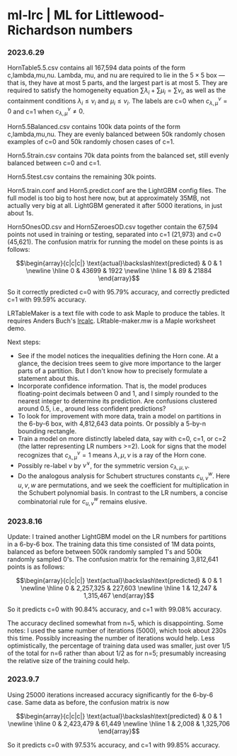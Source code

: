# ml-lrc | ML for Littlewood-Richardson numbers

### 2023.6.29

HornTable5.5.csv contains all 167,594 data points of the form c,lambda,mu,nu.  Lambda, mu, and nu are required to lie in the $5\times 5$ box &mdash; that is, they have at most 5 parts, and the largest part is at most 5.  They are required to satisfy the homogeneity equation $\sum \lambda_i + \sum \mu_i = \sum \nu_i$, as well as the containment conditions $\lambda_i\leq \nu_i$ and $\mu_i\leq \nu_i$.  The labels are c=0 when $c_{\lambda,\mu}^\nu=0$ and c=1 when $c_{\lambda,\mu}^\nu\neq0$.

Horn5.5Balanced.csv contains 100k data points of the form c,lambda,mu,nu.  They are evenly balanced between 50k randomly chosen examples of c=0 and 50k randomly chosen cases of c=1.

Horn5.5train.csv contains 70k data points from the balanced set, still evenly balanced between c=0 and c=1.

Horn5.5test.csv contains the remaining 30k points.

Horn5.train.conf and Horn5.predict.conf are the LightGBM config files.  The full model is too big to host here now, but at approximately 35MB, not actually very big at all.  LightGBM generated it after 5000 iterations, in just about 1s.

Horn5OnesOD.csv and Horn5ZeroesOD.csv together contain the 67,594 points not used in training or testing, separated into c=1 (21,973) and c=0 (45,621).  The confusion matrix for running the model on these points is as follows:

$$\begin{array}{c|c|c|} \text{actual}\backslash\text{predicted} & 0 & 1  \newline \hline 0 & 43699 & 1922  \newline \hline 1 & 89 & 21884  \end{array}$$

So it correctly predicted c=0 with 95.79% accuracy, and correctly predicted c=1 with 99.59% accuracy.

LRTableMaker is a text file with code to ask Maple to produce the tables.  It requires Anders Buch's [lrcalc](https://sites.math.rutgers.edu/~asbuch/lrcalc/).  LRtable-maker.mw is a Maple worksheet demo.

Next steps:
* See if the model notices the inequalities defining the Horn cone.  At a glance, the decision trees seem to give more importance to the larger parts of a partition.  But I don't know how to precisely formulate a statement about this.
* Incorporate confidence information.  That is, the model produces floating-point decimals between 0 and 1, and I simply rounded to the nearest integer to determine its prediction.  Are confusions clustered around 0.5, i.e., around less confident predictions?
* To look for improvement with more data, train a model on partitions in the 6-by-6 box, with 4,812,643 data points.  Or possibly a 5-by-n bounding rectangle.
* Train a model on more distinctly labeled data, say with c=0, c=1, or c=2 (the latter representing LR numbers >=2).  Look for signs that the model recognizes that $c_{\lambda,\mu}^\nu=1$ means $\lambda,\mu,\nu$ is a ray of the Horn cone.
* Possibly re-label $\nu$ by $\nu^\vee$, for the symmetric version $c_{\lambda,\mu,\nu}$.
* Do the analogous analysis for Schubert structures constants $c_{u,v}^w$.  Here $u,v,w$ are permutations, and we seek the coefficient for multiplication in the Schubert polynomial basis.  In contrast to the LR numbers, a concise combinatorial rule for $c_{u,v}^w$ remains elusive.

### 2023.8.16

Update: I trained another LightGBM model on the LR numbers for partitions in a 6-by-6 box.  The training data this time consisted of 1M data points, balanced as before between 500k randomly sampled 1's and 500k randomly sampled 0's.  The confusion matrix for the remaining 3,812,641 points is as follows:

$$\begin{array}{c|c|c|} \text{actual}\backslash\text{predicted} & 0 & 1  \newline \hline 0 & 2,257,325 & 227,603  \newline \hline 1 & 12,247 & 1,315,467  \end{array}$$

So it predicts c=0 with 90.84% accuracy, and c=1 with 99.08% accuracy.

The accuracy declined somewhat from n=5, which is disappointing.  Some notes: I used the same number of iterations (5000), which took about 230s this time.  Possibly increasing the number of iterations would help.  Less optimistically, the percentage of training data used was smaller, just over 1/5 of the total for n=6 rather than about 1/2 as for n=5; presumably increasing the relative size of the training could help.

### 2023.9.7

Using 25000 iterations increased accuracy significantly for the 6-by-6 case.  Same data as before, the confusion matrix is now

$$\begin{array}{c|c|c|} \text{actual}\backslash\text{predicted} & 0 & 1  \newline \hline 0 & 2,423,479 & 61,449  \newline \hline 1 & 2,008 & 1,325,706  \end{array}$$

So it predicts c=0 with 97.53% accuracy, and c=1 with 99.85% accuracy.
